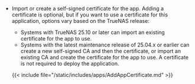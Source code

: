 &NewLine;

* Import or create a self-signed certificate for the app.
  Adding a certificate is optional, but if you want to use a certificate for this application, options vary based on the TrueNAS release:
  * Systems with TrueNAS 25.10 or later can import an existing certificate for the app to use.
  * Systems with the latest maintenance release of 25.04.x or earlier can create a new self-signed CA and then the certificate, or import an existing CA and create the certificate for the app to use. A certificate is not required to deploy the application.
  
  {{< include file="/static/includes/apps/AddAppCertificate.md" >}}